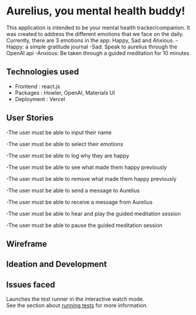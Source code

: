 # Aurelius, you mental health buddy! 
This application is intended to be your mental health tracker/companion. It was created to address the different emotions that we face on the daily. Currently, there are 3 emotions in the app: Happy, Sad and Anxious. 
-Happy: a simple gratitude journal 
-Sad: Speak to aurelius through the OpenAI api
-Anxious: Be taken through a guided meditation for 10 minutes 

## Technologies used 
- Frontend : react.js 
- Packages : Howler, OpenAI, Materials UI 
- Deployment : Vercel

## User Stories 
-The user must be able to input their name 

-The user must be able to select their emotions

-The user must be able to log why they are happy 

-The user must be able to see what made them happy previously 

-The user must be able to remove what made them happy previously 

-The user must be able to send a message to Aurelius 

-The user must be able to receive a message from Aurelius 

-The user must be able to hear and play the guided meditation session 

-The user must be able to pause the guided meditation session 

## Wireframe

## Ideation and Development

## Issues faced

Launches the test runner in the interactive watch mode.\
See the section about [running tests](https://facebook.github.io/create-react-app/docs/running-tests) for more information.
